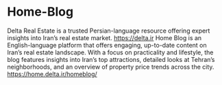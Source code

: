 # Home-Blog
Delta Real Estate is a trusted Persian-language resource offering expert insights into Iran’s real estate market.
https://delta.ir
Home Blog is an English-language platform that offers engaging, up-to-date content on Iran’s real estate landscape. With a focus on practicality and lifestyle, the blog features insights into Iran’s top attractions, detailed looks at Tehran’s neighborhoods, and an overview of property price trends across the city.
https://home.delta.ir/homeblog/
